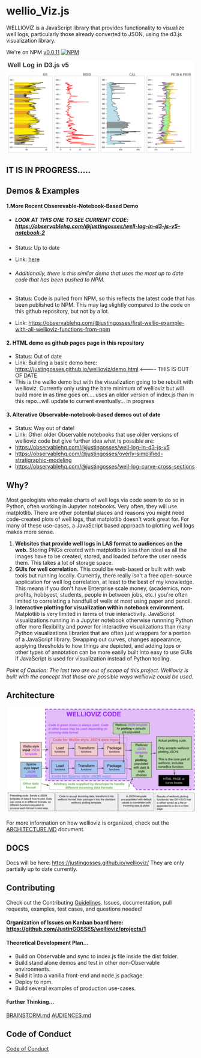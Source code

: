 # wellio_Viz.js

WELLIOVIZ is a JavaScript library that provides functionality to visualize well logs, particularly those already converted to JSON, using the d3.js visualization library.

We're on NPM <a href="https://www.npmjs.com/package/wellioviz">v0.0.11</a>
[![NPM](https://nodei.co/npm/<package>.png?compact=true)](https://npmjs.org/package/wellioviz)


<a href="https://observablehq.com/@justingosses/well-log-in-d3-js-v5-notebook-2"><img src="docs/images/well_log_screenshot.png"></a>

## IT IS IN PROGRESS.....

## Demos & Examples

#### 1.More Recent Obserevable-Notebook-Based Demo
- ##### LOOK AT THIS ONE TO SEE CURRENT CODE: https://observablehq.com/@justingosses/well-log-in-d3-js-v5-notebook-2
- Status: Up to date
- Link: <a href="https://observablehq.com/@justingosses/well-log-in-d3-js-v5-notebook-2">here</a>

- ###### Additionally, there is this similar demo that uses the most up to date code that has been pushed to NPM. 
- Status: Code is pulled from NPM, so this reflects the latest code that has been published to NPM. This may lag slightly compared to the code on this github repository, but not by a lot. 
- Link: <a href="https://observablehq.com/@justingosses/first-wellio-example-with-all-wellioviz-functions-from-npm">https://observablehq.com/@justingosses/first-wellio-example-with-all-wellioviz-functions-from-npm</a>


#### 2. HTML demo as github pages page in this repository
- Status: Out of date
- Link: Building a basic demo here: https://justingosses.github.io/wellioviz/demo.html <---- THIS IS OUT OF DATE
- This is the wellio demo but with the visualization going to be rebuilt with wellioviz. Currently only using the bare minimum of wellioviz but will build more in as time goes on.... uses an older version of index.js than in this repo...will update to current eventually... in progress


#### 3. Alterative Observable-notebook-based demos out of date
- Status: Way out of date!
- Link: Other older Observable notebooks that use older versions of wellioviz code but give further idea what is possible are: 
- https://observablehq.com/@justingosses/well-log-in-d3-js-v5
- https://observablehq.com/@justingosses/overly-simplified-stratigraphic-modeling
- https://observablehq.com/@justingosses/well-log-curve-cross-sections

## Why?

Most geologists who make charts of well logs via code seem to do so in Python, often working in Jupyter notebooks. Very often, they will use matplotlib. There are other potential places and reasons you might need code-created plots of well logs, that matplotlib doesn't work great for. For many of these use-cases, a JavaScript based approach to plotting well logs makes more sense.

1. <b>Websites that provide well logs in LAS format to audiences on the web.</b> Storing PNGs created with matplotlib is less than ideal as all the images have to be created, stored, and loaded before the user needs them. This takes a lot of storage space.
2. <b>GUIs for well correlation.</b> This could be web-based or built with web tools but running locally. Currently, there really isn't a free open-source application for well log correlation, at least to the best of my knowledge. This means if you don't have Enterprise scale money, (academics, non-profits, hobbyest, students, people in between jobs, etc.) you're often limited to correlating a handfull of wells at most using paper and pencil. 
3. <b>Interactive plotting for visualization within notebook environment.</b> Matplotlib is very limited in terms of true interactivity. JavaScript visualizations running in a Jupyter notebook otherwise runnning Python offer more flexibility and power for interactive visualizations than many Python visualizations libraries that are often just wrappers for a portion of a JavaScript library. Swapping out curves, changes appearance, applying thresholds to how things are depicted, and adding tops or other types of annotation can be more easily built into easy to use GUIs if JavaScript is used for visualization instead of Python tooling.

<i>Point of Caution: The last two are out of scope of this project. Wellioviz is built with the concept that those are possible ways wellioviz could be used.</i>


## Architecture 
<a href="images/wellioviz_architecture.png"><img src="docs/images/wellioviz_architecture.png"></a>

For more information on how wellioviz is organized, check out the <a href="docs/ARCHITECTURE.MD">ARCHITECTURE.MD</a> document. 

## DOCS
Docs will be here: https://justingosses.github.io/wellioviz/ They are only partially up to date currently. 

## Contributing
Check out the Contributing <a href="https://github.com/JustinGOSSES/wellioviz/blob/master/CONTRIBUTING.md">Guidelines</a>. Issues, documentation, pull requests, examples, test cases, and questions needed!

#### Organization of Issues on Kanban board here: https://github.com/JustinGOSSES/wellioviz/projects/1

#### Theoretical Development Plan...
- Build on Observable and sync to index.js file inside the dist folder.
- Build stand alone demos and test in other non-Observable environments.
- Build it into a vanilla front-end and node.js package.
- Deploy to npm. 
- Build several examples of production use-cases.

#### Further Thinking...

<a href="docs/BRAINSTORMS.md">BRAINSTORM.md</a>
<a href="docs/audiences.md">AUDIENCES.md</a>

## Code of Conduct
<a href="CODE_OF_CONDUCT.md">Code of Conduct</a>
